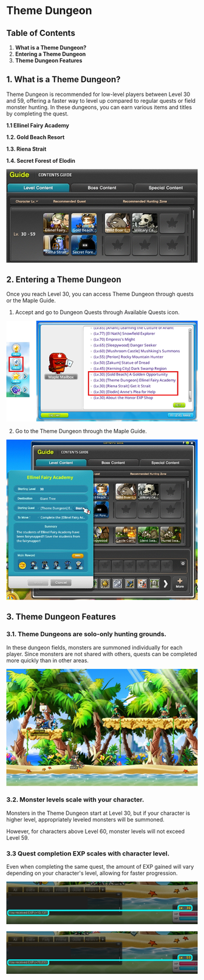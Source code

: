 # Theme Dungeon
## Table of Contents
1.  **What is a Theme Dungeon?**
2.  **Entering a Theme Dungeon**
3.  **Theme Dungeon Features**
## 1. What is a Theme Dungeon?

Theme Dungeon is recommended for low-level players between Level 30 and 59, offering a faster way to level up compared to regular quests or field monster hunting. In these dungeons, you can earn various items and titles by completing the quest.

**1.1 Ellinel Fairy Academy**

**1.2. Gold Beach Resort**

**1.3. Riena Strait**

**1.4. Secret Forest of Elodin**

![](images/msn-101/beginners-guide/monster-and-dungeon/image_1747236312570_518.png)

## 2. Entering a Theme Dungeon

Once you reach Level 30, you can access Theme Dungeon through quests or the Maple Guide.

1) Accept and go to Dungeon Quests through Available Quests icon.

![](images/msn-101/beginners-guide/monster-and-dungeon/image_1747236312571_385.png)

2) Go to the Theme Dungeon through the Maple Guide.

![](images/msn-101/beginners-guide/monster-and-dungeon/image_1747236312571_636.png)

## 3. Theme Dungeon Features
### 3.1. Theme Dungeons are solo-only hunting grounds.

In these dungeon fields, monsters are summoned individually for each player. Since monsters are not shared with others, quests can be completed more quickly than in other areas.

![](images/msn-101/beginners-guide/monster-and-dungeon/image_1747236312571_979.png)

### 3.2. Monster levels scale with your character.

Monsters in the Theme Dungeon start at Level 30, but if your character is higher level, appropriately leveled monsters will be summoned.

However, for characters above Level 60, monster levels will not exceed Level 59.

### 3.3 Quest completion EXP scales with character level.

Even when completing the same quest, the amount of EXP gained will vary depending on your character's level, allowing for faster progression.

![](images/msn-101/beginners-guide/monster-and-dungeon/image_1747236312571_813.png)